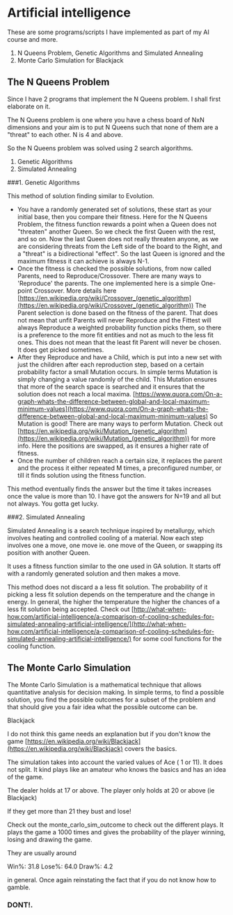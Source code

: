 Artificial intelligence
=======================

These are some programs/scripts I have implemented as part of my AI course and more.
1. N Queens Problem, Genetic Algorithms and Simulated Annealing
2. Monte Carlo Simulation for Blackjack

## The N Queens Problem
Since I have 2 programs that implement the N Queens problem. I shall first elaborate on it.

The N Queens problem is one where you have a chess board of NxN dimensions and your aim is to put N Queens such that none of them are a "threat" to each other. N is 4 and above.

So the N Queens problem was solved using 2 search algorithms. 
1. Genetic Algorithms 
2. Simulated Annealing

###1. Genetic Algorithms

  This method of solution finding similar to Evolution.
  - You have a randomly generated set of solutions, these start as your initial base, then you compare their fitness. Here for the N Queens Problem, the fitness function rewards a point when a Queen does not "threaten" another Queen. So we check the first Queen with the rest, and so on. Now the last Queen does not really threaten anyone, as we are considering threats from the Left side of the board to the Right, and a "threat" is a bidirectional "effect". So the last Queen is ignored and the maximum fitness it can achieve is always N-1.
  - Once the fitness is checked the possible solutions, from now called Parents, need to Reproduce/Crossover. There are many ways to 'Reproduce' the parents. The one implemented here is a simple One-point Crossover. More details here [https://en.wikipedia.org/wiki/Crossover_(genetic_algorithm](https://en.wikipedia.org/wiki/Crossover_(genetic_algorithm)) The Parent selection is done based on the fitness of the parent. That does not mean that unfit Parents will never Reproduce and the Fittest will always Reproduce a weighted probability function picks them, so there is a preference to the more fit entities and not as much to the less fit ones. This does not mean that the least fit Parent will never be chosen. It does get picked sometimes.
  - After they Reproduce and have a Child, which is put into a new set with just the children after each reproduction step, based on a certain probability factor a small Mutation occurs. In simple terms Mutation is simply changing a value randomly of the child. This Mutation ensures that more of the search space is searched and it ensures that the solution does not reach a local maxima. [https://www.quora.com/On-a-graph-whats-the-difference-between-global-and-local-maximum-minimum-values](https://www.quora.com/On-a-graph-whats-the-difference-between-global-and-local-maximum-minimum-values) So Mutation is good! There are many ways to perform Mutation. Check out [https://en.wikipedia.org/wiki/Mutation_(genetic_algorithm](https://en.wikipedia.org/wiki/Mutation_(genetic_algorithm)) for more info. Here the positions are swapped, as it ensures a higher rate of fitness.
  - Once the number of children reach a certain size, it replaces the parent and the process it either repeated M times, a preconfigured number, or till it finds solution using the fitness function.

  This method eventually finds the answer but the time it takes increases once the value is more than 10. I have got the answers for N=19 and all but not always. You gotta get lucky.

###2. Simulated Annealing

  Simulated Annealing is a search technique inspired by metallurgy, which involves heating and controlled cooling of a material. Now each step involves one a move, one move ie. one move of the Queen, or swapping its position with another Queen.

  It uses a fitness function similar to the one used in GA solution. It starts off with a randomly generated solution and then makes a move.

  This method does not discard a a less fit solution. The probability of it picking a less fit solution depends on the temperature and the change in energy. In general, the higher the temperature the higher the chances of a less fit solution being accepted. Check out [http://what-when-how.com/artificial-intelligence/a-comparison-of-cooling-schedules-for-simulated-annealing-artificial-intelligence/](http://what-when-how.com/artificial-intelligence/a-comparison-of-cooling-schedules-for-simulated-annealing-artificial-intelligence/) for some cool functions for the cooling function.

## The Monte Carlo Simulation
The Monte Carlo Simulation is a mathematical technique that allows quantitative analysis for decision making. In simple terms, to find a possible solution, you find the possible outcomes for a subset of the problem and that should give you a fair idea what the possible outcome can be.

Blackjack

I do not think this game needs an explanation but if you don't know the game [https://en.wikipedia.org/wiki/Blackjack](https://en.wikipedia.org/wiki/Blackjack) covers the basics.

The simulation takes into account the varied values of Ace ( 1 or 11). It does not split. It kind plays like an amateur who knows the basics and has an idea of  the game.

The dealer holds at 17 or above. The player only holds at 20 or above (ie Blackjack)

If they get more than 21 they bust and lose!

Check out the monte_carlo_sim_outcome to check out the different plays. It plays the game a 1000 times and gives the probability of the player winning, losing and drawing the game.

They are usually around

Win%: 31.8 Lose%: 64.0 Draw%: 4.2

in general. Once again reinstating the fact that if you do not know how to gamble. 
### DONT!.
